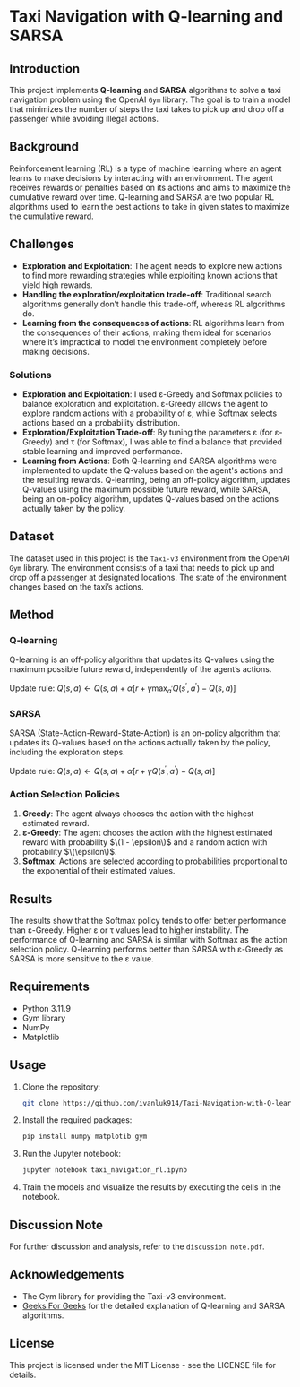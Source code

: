 # Taxi Navigation with Q-learning and SARSA

## Introduction

This project implements **Q-learning** and **SARSA** algorithms to solve a taxi navigation problem using the OpenAI `Gym` library. The goal is to train a model that minimizes the number of steps the taxi takes to pick up and drop off a passenger while avoiding illegal actions.

## Background

Reinforcement learning (RL) is a type of machine learning where an agent learns to make decisions by interacting with an environment. The agent receives rewards or penalties based on its actions and aims to maximize the cumulative reward over time. Q-learning and SARSA are two popular RL algorithms used to learn the best actions to take in given states to maximize the cumulative reward.

## Challenges

- **Exploration and Exploitation**: The agent needs to explore new actions to find more rewarding strategies while exploiting known actions that yield high rewards.
- **Handling the exploration/exploitation trade-off**: Traditional search algorithms generally don’t handle this trade-off, whereas RL algorithms do.
- **Learning from the consequences of actions**: RL algorithms learn from the consequences of their actions, making them ideal for scenarios where it’s impractical to model the environment completely before making decisions.

### Solutions

- **Exploration and Exploitation**: I used ε-Greedy and Softmax policies to balance exploration and exploitation. ε-Greedy allows the agent to explore random actions with a probability of ε, while Softmax selects actions based on a probability distribution.
- **Exploration/Exploitation Trade-off**: By tuning the parameters ε (for ε-Greedy) and τ (for Softmax), I was able to find a balance that provided stable learning and improved performance.
- **Learning from Actions**: Both Q-learning and SARSA algorithms were implemented to update the Q-values based on the agent's actions and the resulting rewards. Q-learning, being an off-policy algorithm, updates Q-values using the maximum possible future reward, while SARSA, being an on-policy algorithm, updates Q-values based on the actions actually taken by the policy.


## Dataset

The dataset used in this project is the `Taxi-v3` environment from the OpenAI `Gym` library. The environment consists of a taxi that needs to pick up and drop off a passenger at designated locations. The state of the environment changes based on the taxi’s actions.

## Method

### Q-learning

Q-learning is an off-policy algorithm that updates its Q-values using the maximum possible future reward, independently of the agent’s actions.

Update rule:
$Q(s, a) \leftarrow Q(s, a) + \alpha [r + \gamma \max_{a^{\prime}} Q(s^{\prime}, a^{\prime}) - Q(s, a)]$

### SARSA

SARSA (State-Action-Reward-State-Action) is an on-policy algorithm that updates its Q-values based on the actions actually taken by the policy, including the exploration steps.

Update rule:
$Q(s, a) \leftarrow Q(s, a) + \alpha [r + \gamma Q(s^{\prime}, a^{\prime}) - Q(s, a)]$

### Action Selection Policies

1. **Greedy**: The agent always chooses the action with the highest estimated reward.
2. **ε-Greedy**: The agent chooses the action with the highest estimated reward with probability $\(1 - \epsilon\)$ and a random action with probability $\(\epsilon\)$.
3. **Softmax**: Actions are selected according to probabilities proportional to the exponential of their estimated values.

## Results

The results show that the Softmax policy tends to offer better performance than ε-Greedy. Higher ε or τ values lead to higher instability. The performance of Q-learning and SARSA is similar with Softmax as the action selection policy. Q-learning performs better than SARSA with ε-Greedy as SARSA is more sensitive to the ε value.

## Requirements

- Python 3.11.9
- Gym library
- NumPy
- Matplotlib

## Usage

1. Clone the repository:
   ```sh
   git clone https://github.com/ivanluk914/Taxi-Navigation-with-Q-learning-and-SARSA.git
   ```
   
2. Install the required packages:
   ```sh
   pip install numpy matplotib gym
   ```

3. Run the Jupyter notebook:
    ```sh
    jupyter notebook taxi_navigation_rl.ipynb
    ```

4. Train the models and visualize the results by executing the cells in the notebook.

## Discussion Note
For further discussion and analysis, refer to the `discussion note.pdf`.

## Acknowledgements
- The Gym library for providing the Taxi-v3 environment.
- [Geeks For Geeks](https://www.geeksforgeeks.org/differences-between-q-learning-and-sarsa/) for the detailed explanation of Q-learning and SARSA algorithms.

## License
This project is licensed under the MIT License - see the LICENSE file for details.

